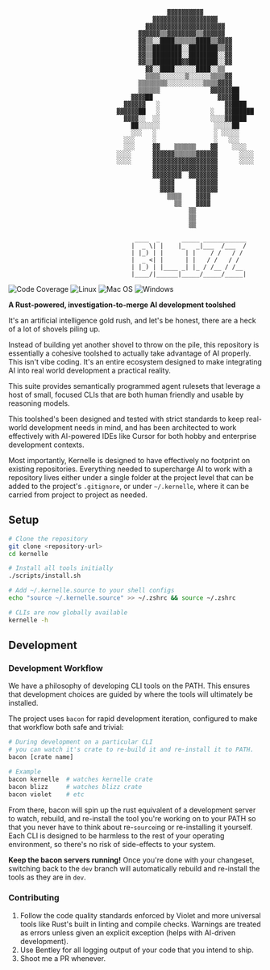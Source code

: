 
```
                                            ▓▓▓▓▓▓▓▓▓▓      
                                        ▓▓▓▓▓▓▓▓▓▓▓▓▓▓▓▓▓▓        
                                      ▓▓▓▓▓▓▓▓▓▓▓▓▓▓▓▓▓▓▓▓▓▓             
                                    ▓▓▓▓▓▓▒▒▓▓▓▓▓▓▓▓▒▒▓▓▓▓▓▓             
                                    ▓▓▒▒░░████▒▒▒▒▒▒████▒▒▓▓▓▓         
                                    ▓▓▒▒████████░░████████▒▒▓▓           
                                    ▓▓▒▒████████░░████████░░▓▓          
                                    ▓▓▒▒████████▓▓████████░░▓▓        
                                      ▓▓░░████░░░░░░████░░▒▒         
                                      ▒▒▒▒░░░░░░░▒░░░░░░▒▒▒▒▓▓      
                                    ▒▒▒▒▒▒▒▒░░░░░░░░░░▒▒▒▒▓▓▓▓      
                                    ▒▒▒▒▒▒              ▓▓▓▓▓▓██        
                                  ▓▓▓▓██                  ▓▓▓▓██     
                                ▓▓▓▓▓▓   ░                  ▓▓████  
                              ▓▓▓▓▓▓██   ░              ░   ▓▓██████     
                                ▓▓▓▓░░  ░░              ░░░░▓▓████        
                                  ██░░░░░░               ░░░░░██
                                  ░░░   ░                ░ ░░░░░
                                ░░░     ░                ░   ░░░
                                ░░░     ▓▓    ▒▒▒▒▒▒    ▓▓    ░░░░
                              ░░░░      ▓▓▓▓▓▓▒▒▒▒▒▒▓▓▓▓▓▓      ░░░░   
                              ░░░░      ▓▓▓▓▓▓▓▓▓▓▓▓▓▓▓▓▓▓      ░░░░  
                                        ▓▓▓▓▓▓▓▓▓▓▓▓▓▓▓▓▓▓        
                                        ▓▓▓▓▓▓▓▓  ▓▓▓▓▓▓▓▓               
                                          ▓▓▓▓      ▓▓▓▓▓▓           
                                          ▓▓▓▓      ▓▓▓▓▓▓           
                                            ▒▒▒▒    ▓▓▓▓          
                                              ▒▒    ▓▓▓▓                
                                                  ▒▒                
                                                  ▒▒                
                                                  ▒▒                 
        
                                   ____  _      _____ ____________
                                  |  _ \| |    |_   _|___  /___  /
                                  | |_) | |      | |    / /   / / 
                                  |  _ <| |      | |   / /   / /  
                                  | |_) | |____ _| |_ / /__ / /__ 
                                  |____/|______|_____/_____/_____|
```
![Code Coverage](https://img.shields.io/badge/Code%20Coverage-50%25-yellow?style=flat)
![Linux](https://github.com/TravelSizedLions/kernelle/actions/workflows/linux.yml/badge.svg?branch=dev)
![Mac OS](https://github.com/TravelSizedLions/kernelle/actions/workflows/macos.yml/badge.svg?branch=dev)
![Windows](https://github.com/TravelSizedLions/kernelle/actions/workflows/windows.yml/badge.svg?branch=dev)

**A Rust-powered, investigation-to-merge AI development toolshed**

It's an artificial intelligence gold rush, and let's be honest, there are a heck of a lot of shovels piling up.

Instead of building yet another shovel to throw on the pile, this repository is essentially a cohesive toolshed to actually take advantage of AI properly. This isn't vibe coding. It's an entire ecosystem designed to make integrating AI into real world development a practical reality.

This suite provides semantically programmed agent rulesets that leverage a host of small, focused CLIs that are both human friendly and usable by reasoning models.

This toolshed's been designed and tested with strict standards to keep real-world development needs in mind, and has been architected to work effectively with AI-powered IDEs like Cursor for both hobby and enterprise development contexts.

Most importantly, Kernelle is designed to have effectively no footprint on existing repositories. Everything needed to supercharge AI to work with a repository lives either under a single folder at the project level that can be added to the project's `.gitignore`, or under `~/.kernelle`, where it can be carried from project to project as needed.

## Setup

```bash
# Clone the repository
git clone <repository-url>
cd kernelle

# Install all tools initially
./scripts/install.sh

# Add ~/.kernelle.source to your shell configs
echo "source ~/.kernelle.source" >> ~/.zshrc && source ~/.zshrc

# CLIs are now globally available
kernelle -h
```

## Development

### Development Workflow

We have a philosophy of developing CLI tools on the PATH. This ensures that development choices are guided by where the tools will ultimately be installed.

The project uses `bacon` for rapid development iteration, configured to make that workflow both safe and trivial:

```bash
# During development on a particular CLI
# you can watch it's crate to re-build it and re-install it to PATH. 
bacon [crate name]

# Example
bacon kernelle  # watches kernelle crate
bacon blizz     # watches blizz crate
bacon violet    # etc
```

From there, bacon will spin up the rust equivalent of a development server to watch, rebuild, and re-install the tool you're working on to your PATH so that you never have to think about re-`source`ing or re-installing it yourself. Each CLI is designed to be harmless to the rest of your operating environment, so there's no risk of side-effects to your system. 

**Keep the bacon servers running!** Once you're done with your changeset, switching back to the `dev` branch will automatically rebuild and re-install the tools as they are in `dev`.

### Contributing

1. Follow the code quality standards enforced by Violet and more universal tools like Rust's built in linting and compile checks. Warnings are treated as errors unless given an explicit exception (helps with AI-driven development).
2. Use Bentley for all logging output of your code that you intend to ship.
3. Shoot me a PR whenever.
